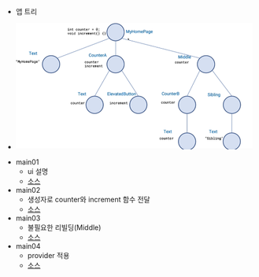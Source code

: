 * 앱 트리
 - ![앱트리](../../images/appTree.png)
* main01 
  - ui 설명
  - [소스](main01.dart)
* main02 
  - 생성자로 counter와 increment 함수 전달
  - [소스](main02.dart)
* main03 
  - 불필요한 리빌딩(Middle)
  - [소스](main03.dart)
* main04 
  - provider 적용
  - [소스](main04.dart)